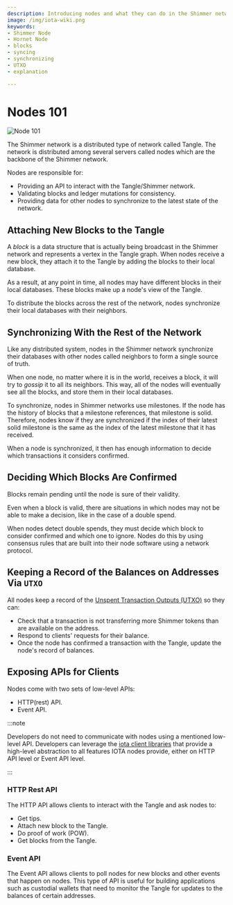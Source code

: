 ```yaml
---
description: Introducing nodes and what they can do in the Shimmer network (Tangle). 
image: /img/iota-wiki.png
keywords:
- Shimmer Node 
- Hornet Node
- blocks
- syncing
- synchronizing
- UTXO
- explanation

---
```


# Nodes 101

![Node 101](/img/Banner/banner_nodes_101.svg)

The Shimmer network is a distributed type of network called Tangle. The network is distributed among several servers
called nodes which are the backbone of the Shimmer network.

Nodes are responsible for:

- Providing an API to interact with the Tangle/Shimmer network.
- Validating blocks and ledger mutations for consistency.
- Providing data for other nodes to synchronize to the latest state of the network.

## Attaching New Blocks to the Tangle

A _block_ is a data structure that is actually being broadcast in the Shimmer network and represents a vertex in the
Tangle graph. When nodes receive a new block, they attach it to the Tangle by adding the blocks to their local database.

As a result, at any point in time, all nodes may have different blocks in their local databases. These blocks make up a node's view of the Tangle.

To distribute the blocks across the rest of the network, nodes synchronize their local databases with their neighbors.

## Synchronizing With the Rest of the Network

Like any distributed system, nodes in the Shimmer network synchronize their databases with other nodes called neighbors to form a
single source of truth.

When one node, no matter where it is in the world, receives a block, it will try to _gossip_ it to all its neighbors. This way, all of the nodes will eventually see all the blocks, and store them in their local databases.

To synchronize, nodes in Shimmer networks use milestones. If the node has the history of blocks that a milestone references, that milestone is solid. Therefore, nodes know if they are synchronized if the index of their latest solid milestone is the same as the index of the latest milestone that it has received.

When a node is synchronized, it then has enough information to decide which transactions it considers confirmed.

## Deciding Which Blocks Are Confirmed

Blocks remain pending until the node is sure of their validity.

Even when a block is valid, there are situations in which nodes may not be able to make a decision, like in the case of a double spend.

When nodes detect double spends, they must decide which block to consider confirmed and which one to ignore. Nodes do this by using consensus rules that are built into their node software using a network protocol.

## Keeping a Record of the Balances on Addresses Via `UTXO`

All nodes keep a record of the [Unspent Transaction Outputs (UTXO)](/introduction/explanations/what_is_stardust/rethink_utxo) so they can:

* Check that a transaction is not transferring more Shimmer tokens than are available on the address.
* Respond to clients' requests for their balance.
* Once the node has confirmed a transaction with the Tangle, update the node's record of balances. 

## Exposing APIs for Clients

Nodes come with two sets of low-level APIs:

* HTTP(rest) API.
* Event API.

:::note

Developers do not need to communicate with nodes using a mentioned low-level API. Developers can leverage the [iota client libraries](/iota.rs/develop/libraries/overview) that provide a high-level abstraction to all features IOTA nodes provide, either on HTTP API level or Event API level.

:::

### HTTP Rest API

The HTTP API allows clients to interact with the Tangle and ask nodes to:

* Get tips.
* Attach new block to the Tangle.
* Do proof of work (POW).
* Get blocks from the Tangle.

### Event API

The Event API allows clients to poll nodes for new blocks and other events that happen on nodes. This type of API is useful for building applications such as custodial wallets that need to monitor the Tangle for updates to the balances of certain addresses.
